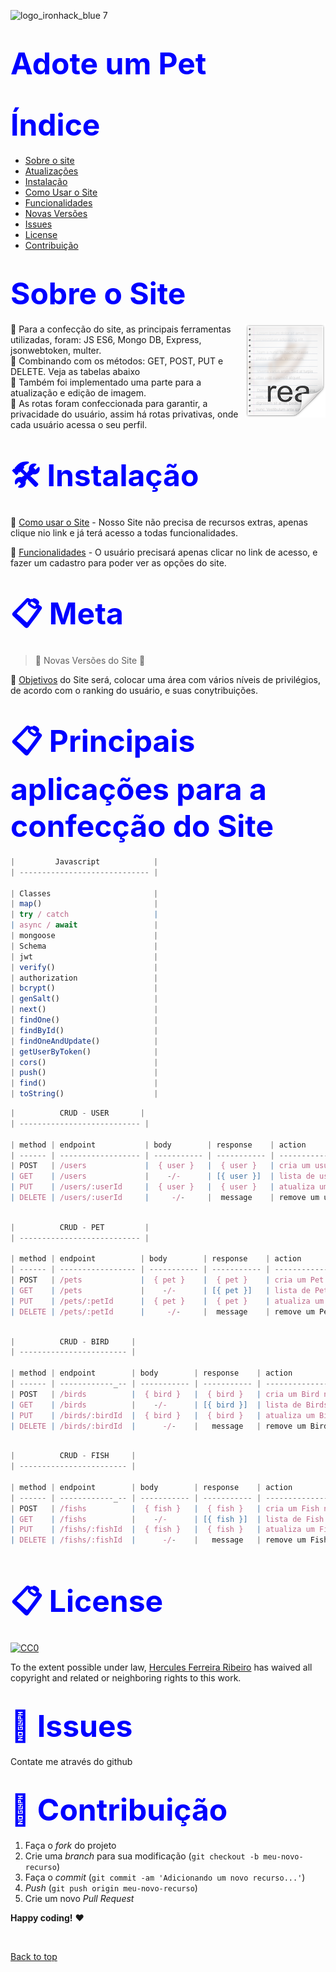![logo_ironhack_blue 7](https://user-images.githubusercontent.com/23629340/40541063-a07a0a8a-601a-11e8-91b5-2f13e4e6b441.png)

<h1><span style="color:blue">
<font size=30>Adote um Pet</font></span></h1>

<h1><span style="color:blue">
<font size=30>Índice</font></span></h1>

- [Sobre o site](#Sobre-o-Site)
- [Atualizações](#Atualizações)
- [Instalação](#Instalação)
- [Como Usar o Site](#Como-usar-o-Site)
- [Funcionalidades](#Funcionalidades)
- [Novas Versões](#Novas-Versões)
- [Issues](#Issues)
- [License](#License)
- [Contribuição](#Contribuição)

<h1><span style="color:blue">
<font size=30>Sobre o Site</font></span></h1>
<img src="icon.png" align="right" />


📜 Para a confecção do site, as principais ferramentas utilizadas, foram: JS ES6, Mongo DB, Express, jsonwebtoken, multer.
<br>
📜 Combinando com os métodos: GET, POST, PUT e DELETE. Veja as tabelas abaixo
<br>
📜 Também foi implementado uma parte para a atualização e edição de imagem.
<br>
📜 As rotas foram confeccionada para garantir, a privacidade do usuário, assim há rotas privativas, onde cada usuário acessa o seu perfil.
<br>

<h1><span style="color:blue">
<font size=30>🛠 Instalação</font></span></h1>

📌 [Como usar o Site](https://github.com/ai/size-limit#readme) - Nosso Site não precisa de recursos extras, apenas clique nio link e já terá acesso a todas funcionalidades.


📌 [Funcionalidades](https://github.com/ai/size-limit#readme) - O usuário precisará apenas clicar no link de acesso, e fazer um cadastro para poder ver as opções do site.


<h1><span style="color:blue">
<font size=30>📋 Meta
</font></span></h1>

> :construction: Novas Versões do Site :construction:

📌 [Objetivos](https://github.com/ai/size-limit#readme) do Site será, colocar uma área com vários níveis de privilégios, de acordo com o ranking do usuário, e suas conytribuições.


<h1><span style="color:blue">
<font size=30>📋 Principais aplicações para a confecção do Site
</font></span></h1>

```javascript
|         Javascript            |
| ----------------------------- | 

| Classes                       |
| map()                         |
| try / catch                   |
| async / await                 |
| mongoose                      |  
| Schema                        |
| jwt                           |
| verify()                      |
| authorization                 |
| bcrypt()                      |
| genSalt()                     |
| next()                        |
| findOne()                     |
| findById()                    |
| findOneAndUpdate()            | 
| getUserByToken()              |
| cors()                        |
| push()                        |
| find()                        |
| toString()                    |

```




```javascript
|          CRUD - USER       |
| --------------------------- | 

| method | endpoint           | body        | response    | action                                 |
| ------ | ------------------ | ----------- | ----------- | -------------------------------------- |
| POST   | /users             |  { user }   |  { user }   | cria um usuário no banco de dados      |
| GET    | /users             |    -/-      | [{ user }]  | lista de usuários                      |
| PUT    | /users/:userId     |  { user }   |  { user }   | atualiza um usuário no banco de dados  |
| DELETE | /users/:userId     |     -/-     |  message    | remove um usuário do banco de dados    |
  
```

```javascript
|          CRUD - PET         |
| --------------------------- | 

| method | endpoint          | body        | response    | action                                 |
| ------ | ----------------- | ----------- | ----------- | -------------------------------------- |
| POST   | /pets             |  { pet }    |  { pet }    | cria um Pet no banco de dados          |
| GET    | /pets             |    -/-      | [{ pet }]   | lista de Pets                          |
| PUT    | /pets/:petId      |  { pet }    |  { pet }    | atualiza um Pet no banco de dados      |
| DELETE | /pets/:petId      |     -/-     |  message    | remove um Pet do banco de dados        |
   
```


```javascript
|          CRUD - BIRD     |
| ------------------------ | 

| method | endpoint        | body        | response    | action                                 |
| ------ | ------------_-- | ----------- | ----------- | -------------------------------------- |
| POST   | /birds          |  { bird }   |  { bird }   | cria um Bird no banco de dados         |
| GET    | /birds          |    -/-      | [{ bird }]  | lista de Birds                         |
| PUT    | /birds/:birdId  |  { bird }   |  { bird }   | atualiza um Bird no banco de dados     |
| DELETE | /birds/:birdId  |      -/-    |   message   | remove um Bird do banco de dados       |
   
```

```javascript
|          CRUD - FISH     |
| ------------------------ | 

| method | endpoint        | body        | response    | action                                 |
| ------ | ------------_-- | ----------- | ----------- | -------------------------------------- |
| POST   | /fishs          |  { fish }   |  { fish }   | cria um Fish no banco de dados         |
| GET    | /fishs          |    -/-      | [{ fish }]  | lista de Fish                          |
| PUT    | /fishs/:fishId  |  { fish }   |  { fish }   | atualiza um Fish no banco de dados     |
| DELETE | /fishs/:fishId  |      -/-    |   message   | remove um Fish do banco de dados       |
   
```



<h1><span style="color:blue">
<font size=30>📋 License
</font></span></h1>

[![CC0](https://licensebuttons.net/p/zero/1.0/88x31.png)](https://creativecommons.org/publicdomain/zero/1.0/)

To the extent possible under law, [Hercules Ferreira Ribeiro](https://mts.io) has waived all copyright and related or neighboring rights to this work.

<h1><span style="color:blue">
<font size=30>🐛 Issues</font></span></h1>

Contate me através do github

<h1><span style="color:blue">
<font size=30>🚀 Contribuição
</font></span></h1>

1. Faça o _fork_ do projeto
2. Crie uma _branch_ para sua modificação (`git checkout -b meu-novo-recurso`)
3. Faça o _commit_ (`git commit -am 'Adicionando um novo recurso...'`)
4. _Push_ (`git push origin meu-novo-recurso`)
5. Crie um novo _Pull Request_

**Happy coding!** :heart:

 <br>

[Back to top](#faqs)
